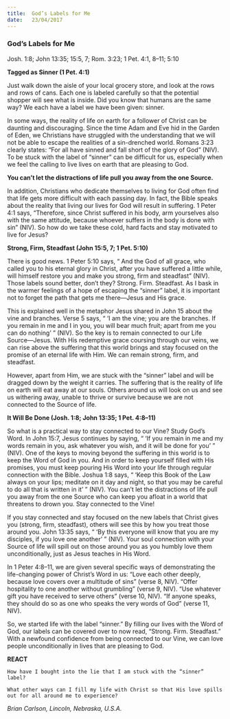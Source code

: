 ```yaml
---
title:  God’s Labels for Me
date:   23/04/2017
---
```


### God’s Labels for Me

Josh. 1:8; John 13:35; 15:5, 7; Rom. 3:23; 1 Pet. 4:1, 8–11; 5:10

**Tagged as Sinner (1 Pet. 4:1)**

Just walk down the aisle of your local grocery store, and look at the rows and rows of cans. Each one is labeled carefully so that the potential shopper will see what is inside. Did you know that humans are the same way? We each have a label we have been given: sinner.

In some ways, the reality of life on earth for a follower of Christ can be daunting and discouraging. Since the time Adam and Eve hid in the Garden of Eden, we Christians have struggled with the understanding that we will not be able to escape the realities of a sin-drenched world. Romans 3:23 clearly states: “For all have sinned and fall short of the glory of God” (NIV). To be stuck with the label of “sinner” can be difficult for us, especially when we feel the calling to live lives on earth that are pleasing to God.

**You can’t let the distractions of life pull you away from the one Source.**

In addition, Christians who dedicate themselves to living for God often find that life gets more difficult with each passing day. In fact, the Bible speaks about the reality that living our lives for God will result in suffering. 1 Peter 4:1 says, “Therefore, since Christ suffered in his body, arm yourselves also with the same attitude, because whoever suffers in the body is done with sin” (NIV). So how do we take these cold, hard facts and stay motivated to live for Jesus?

**Strong, Firm, Steadfast (John 15:5, 7; 1 Pet. 5:10)**

There is good news. 1 Peter 5:10 says, “ And the God of all grace, who called you to his eternal glory in Christ, after you have suffered a little while, will himself restore you and make you strong, firm and steadfast” (NIV). Those labels sound better, don’t they? Strong. Firm. Steadfast. As I bask in the warmer feelings of a hope of escaping the “sinner” label, it is important not to forget the path that gets me there—Jesus and His grace.

This is explained well in the metaphor Jesus shared in John 15 about the vine and branches. Verse 5 says, “ ‘I am the vine; you are the branches. If you remain in me and I in you, you will bear much fruit; apart from me you can do nothing’ ” (NIV). So the key is to remain connected to our Life Source—Jesus. With His redemptive grace coursing through our veins, we can rise above the suffering that this world brings and stay focused on the promise of an eternal life with Him. We can remain strong, firm, and steadfast.

However, apart from Him, we are stuck with the “sinner” label and will be dragged down by the weight it carries. The suffering that is the reality of life on earth will eat away at our souls. Others around us will look on us and see us withering away, unable to thrive or survive because we are not connected to the Source of life.

**It Will Be Done (Josh. 1:8; John 13:35; 1 Pet. 4:8–11)**

So what is a practical way to stay connected to our Vine? Study God’s Word. In John 15:7, Jesus continues by saying, “ ‘If you remain in me and my words remain in you, ask whatever you wish, and it will be done for you’ ” (NIV). One of the keys to moving beyond the suffering in this world is to keep the Word of God in you. And in order to keep yourself filled with His promises, you must keep pouring His Word into your life through regular connection with the Bible. Joshua 1:8 says, “ ‘Keep this Book of the Law always on your lips; meditate on it day and night, so that you may be careful to do all that is written in it’ ” (NIV). You can’t let the distractions of life pull you away from the one Source who can keep you afloat in a world that threatens to drown you. Stay connected to the Vine!

If you stay connected and stay focused on the new labels that Christ gives you (strong, firm, steadfast), others will see this by how you treat those around you. John 13:35 says, “ ‘By this everyone will know that you are my disciples, if you love one another’ ” (NIV). Your soul connection with your Source of life will spill out on those around you as you humbly love them unconditionally, just as Jesus teaches in His Word.

In 1 Peter 4:8–11, we are given several specific ways of demonstrating the life-changing power of Christ’s Word in us: “Love each other deeply, because love covers over a multitude of sins” (verse 8, NIV). “Offer hospitality to one another without grumbling” (verse 9, NIV). “Use whatever gift you have received to serve others” (verse 10, NIV). “If anyone speaks, they should do so as one who speaks the very words of God” (verse 11, NIV).

So, we started life with the label “sinner.” By filling our lives with the Word of God, our labels can be covered over to now read, “Strong. Firm. Steadfast.” With a newfound confidence from being connected to our Vine, we can love people unconditionally in lives that are pleasing to God.

**REACT**

`How have I bought into the lie that I am stuck with the “sinner” label?`

`What other ways can I fill my life with Christ so that His love spills out for all around me to experience?`

_Brian Carlson, Lincoln, Nebraska, U.S.A._